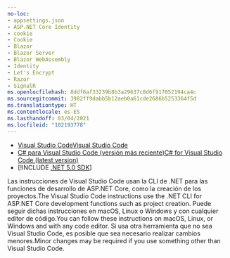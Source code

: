 ```yaml
---
no-loc:
- appsettings.json
- ASP.NET Core Identity
- cookie
- Cookie
- Blazor
- Blazor Server
- Blazor WebAssembly
- Identity
- Let's Encrypt
- Razor
- SignalR
ms.openlocfilehash: 8ddf6af33239b8b3a29637c8d6f917052194ca4c
ms.sourcegitcommit: 3982ff9dabb5b12aeb0a61cde2686b5253364f5d
ms.translationtype: HT
ms.contentlocale: es-ES
ms.lasthandoff: 03/04/2021
ms.locfileid: "102193778"
---
```

* [<span data-ttu-id="1c949-101">Visual Studio Code</span><span class="sxs-lookup"><span data-stu-id="1c949-101">Visual Studio Code</span></span>](https://code.visualstudio.com/download)
* [<span data-ttu-id="1c949-102">C# para Visual Studio Code (versión más reciente)</span><span class="sxs-lookup"><span data-stu-id="1c949-102">C# for Visual Studio Code (latest version)</span></span>](https://marketplace.visualstudio.com/items?itemName=ms-dotnettools.csharp)
* [!INCLUDE [.NET 5.0 SDK](~/includes/5.0-SDK.md)]

<span data-ttu-id="1c949-103">Las instrucciones de Visual Studio Code usan la CLI de .NET para las funciones de desarrollo de ASP.NET Core, como la creación de los proyectos.</span><span class="sxs-lookup"><span data-stu-id="1c949-103">The Visual Studio Code instructions use the .NET CLI for ASP.NET Core development functions such as project creation.</span></span> <span data-ttu-id="1c949-104">Puede seguir dichas instrucciones en macOS, Linux o Windows y con cualquier editor de código.</span><span class="sxs-lookup"><span data-stu-id="1c949-104">You can follow these instructions on macOS, Linux, or Windows and with any code editor.</span></span> <span data-ttu-id="1c949-105">Si usa otra herramienta que no sea Visual Studio Code, es posible que sea necesario realizar cambios menores.</span><span class="sxs-lookup"><span data-stu-id="1c949-105">Minor changes may be required if you use something other than Visual Studio Code.</span></span>
